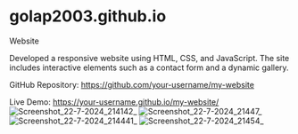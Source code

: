 # golap2003.github.io
Website

Developed a responsive website using HTML, CSS, and JavaScript. The site includes interactive elements such as a contact form and a dynamic gallery.

GitHub Repository: https://github.com/your-username/my-website

Live Demo: https://your-username.github.io/my-website/
![Screenshot_22-7-2024_214142_](https://github.com/user-attachments/assets/e1659756-0564-4dbe-b8d4-ce17eaf7ee73)
![Screenshot_22-7-2024_21447_](https://github.com/user-attachments/assets/8767da60-79f3-4869-8c60-3c3a4e994104)
![Screenshot_22-7-2024_214441_](https://github.com/user-attachments/assets/12278d2e-0451-4664-b0e3-9b4a84ba88db)
![Screenshot_22-7-2024_21454_](https://github.com/user-attachments/assets/d3ec1129-2f18-4d66-8f3d-cf003c29513f)
